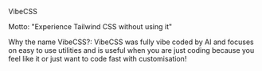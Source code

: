 VibeCSS

Motto: "Experience Tailwind CSS without using it"

Why the name VibeCSS?: VibeCSS was fully vibe coded by AI and focuses on easy to use utilities and is useful when you are just coding because you feel like it or just want to code fast with customisation!
